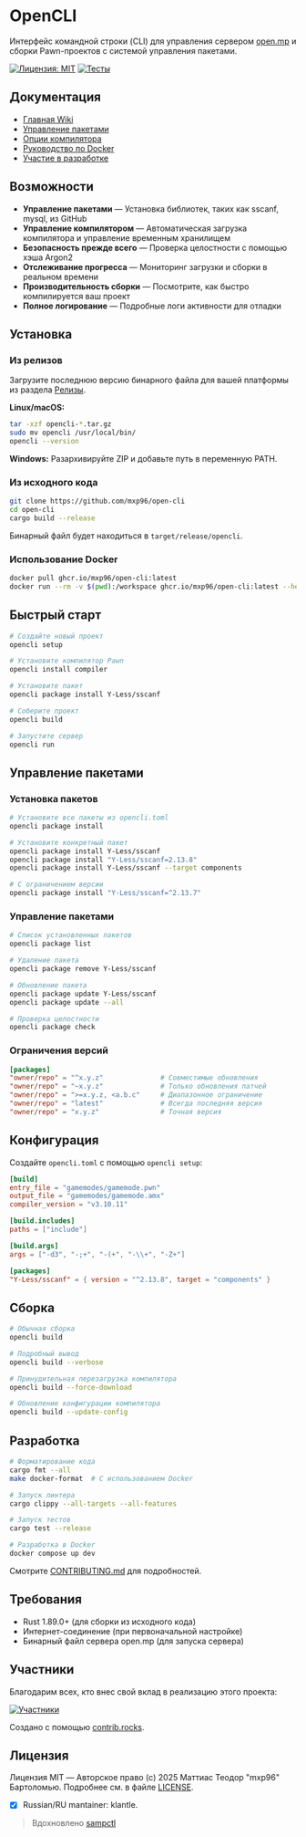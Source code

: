 # OpenCLI

Интерфейс командной строки (CLI) для управления сервером [open.mp](https://open.mp/) и сборки Pawn-проектов с системой управления пакетами.

[![Лицензия: MIT](https://img.shields.io/badge/License-MIT-yellow.svg)](https://opensource.org/licenses/MIT)
[![Тесты](https://github.com/mxp96/open-cli/actions/workflows/test.yml/badge.svg)](https://github.com/mxp96/open-cli/actions/workflows/test.yml)

## Документация

- [Главная Wiki](https://github.com/mxp96/open-cli/wiki)
- [Управление пакетами](https://github.com/mxp96/open-cli/wiki)
- [Опции компилятора](https://github.com/mxp96/open-cli/wiki/Compiler-Options)
- [Руководство по Docker](docs/DOCKER.md)
- [Участие в разработке](docs/CONTRIBUTING.md)

## Возможности

- **Управление пакетами** — Установка библиотек, таких как sscanf, mysql, из GitHub
- **Управление компилятором** — Автоматическая загрузка компилятора и управление временным хранилищем
- **Безопасность прежде всего** — Проверка целостности с помощью хэша Argon2
- **Отслеживание прогресса** — Мониторинг загрузки и сборки в реальном времени
- **Производительность сборки** — Посмотрите, как быстро компилируется ваш проект
- **Полное логирование** — Подробные логи активности для отладки

## Установка

### Из релизов

Загрузите последнюю версию бинарного файла для вашей платформы из раздела [Релизы](https://github.com/mxp96/open-cli/releases).

**Linux/macOS:**
```bash
tar -xzf opencli-*.tar.gz
sudo mv opencli /usr/local/bin/
opencli --version
```

**Windows:**
Разархивируйте ZIP и добавьте путь в переменную PATH.

### Из исходного кода

```bash
git clone https://github.com/mxp96/open-cli
cd open-cli
cargo build --release
```

Бинарный файл будет находиться в `target/release/opencli`.

### Использование Docker

```bash
docker pull ghcr.io/mxp96/open-cli:latest
docker run --rm -v $(pwd):/workspace ghcr.io/mxp96/open-cli:latest --help
```

## Быстрый старт

```bash
# Создайте новый проект
opencli setup

# Установите компилятор Pawn
opencli install compiler

# Установите пакет
opencli package install Y-Less/sscanf

# Соберите проект
opencli build

# Запустите сервер
opencli run
```

## Управление пакетами

### Установка пакетов

```bash
# Установите все пакеты из opencli.toml
opencli package install

# Установите конкретный пакет
opencli package install Y-Less/sscanf
opencli package install "Y-Less/sscanf=2.13.8"
opencli package install Y-Less/sscanf --target components

# С ограничением версии
opencli package install "Y-Less/sscanf=^2.13.7"
```

### Управление пакетами

```bash
# Список установленных пакетов
opencli package list

# Удаление пакета
opencli package remove Y-Less/sscanf

# Обновление пакета
opencli package update Y-Less/sscanf
opencli package update --all

# Проверка целостности
opencli package check
```

### Ограничения версий

```toml
[packages]
"owner/repo" = "^x.y.z"              # Совместимые обновления
"owner/repo" = "~x.y.z"              # Только обновления патчей
"owner/repo" = ">=x.y.z, <a.b.c"     # Диапазонное ограничение
"owner/repo" = "latest"              # Всегда последняя версия
"owner/repo" = "x.y.z"               # Точная версия
```

## Конфигурация

Создайте `opencli.toml` с помощью `opencli setup`:

```toml
[build]
entry_file = "gamemodes/gamemode.pwn"
output_file = "gamemodes/gamemode.amx"
compiler_version = "v3.10.11"

[build.includes]
paths = ["include"]

[build.args]
args = ["-d3", "-;+", "-(+", "-\\+", "-Z+"]

[packages]
"Y-Less/sscanf" = { version = "^2.13.8", target = "components" }
```

## Сборка

```bash
# Обычная сборка
opencli build

# Подробный вывод
opencli build --verbose

# Принудительная перезагрузка компилятора
opencli build --force-download

# Обновление конфигурации компилятора
opencli build --update-config
```

## Разработка

```bash
# Форматирование кода
cargo fmt --all
make docker-format  # С использованием Docker

# Запуск линтера
cargo clippy --all-targets --all-features

# Запуск тестов
cargo test --release

# Разработка в Docker
docker compose up dev
```

Смотрите [CONTRIBUTING.md](docs/CONTRIBUTING.md) для подробностей.

## Требования

- Rust 1.89.0+ (для сборки из исходного кода)
- Интернет-соединение (при первоначальной настройке)
- Бинарный файл сервера open.mp (для запуска сервера)

## Участники

Благодарим всех, кто внес свой вклад в реализацию этого проекта:

[![Участники](https://contrib.rocks/image?repo=mxp96/open-cli)](https://github.com/mxp96/open-cli/graphs/contributors)

<!-- CONTRIBUTORS-LIST:START -->
Создано с помощью [contrib.rocks](https://contrib.rocks).
<!-- CONTRIBUTORS-LIST:END -->

## Лицензия

Лицензия MIT — Авторское право (c) 2025 Маттиас Теодор "mxp96" Бартоломью.
Подробнее см. в файле [LICENSE](LICENSE).
- [x] Russian/RU mantainer: klantle.

> Вдохновлено [sampctl](https://github.com/Southclaws/sampctl)
